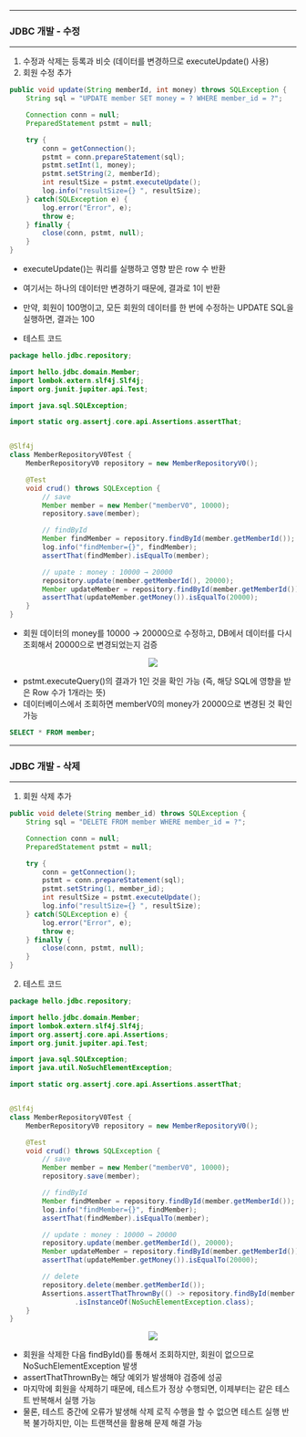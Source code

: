 -----
### JDBC 개발 - 수정
-----
1. 수정과 삭제는 등록과 비슷 (데이터를 변경하므로 executeUpdate() 사용)
2. 회원 수정 추가
```java
public void update(String memberId, int money) throws SQLException {
    String sql = "UPDATE member SET money = ? WHERE member_id = ?";

    Connection conn = null;
    PreparedStatement pstmt = null;

    try {
        conn = getConnection();
        pstmt = conn.prepareStatement(sql);
        pstmt.setInt(1, money);
        pstmt.setString(2, memberId);
        int resultSize = pstmt.executeUpdate();
        log.info("resultSize={} ", resultSize);
    } catch(SQLException e) {
        log.error("Error", e);
        throw e;
    } finally {
        close(conn, pstmt, null);
    }
}
```
  - executeUpdate()는 쿼리를 실행하고 영향 받은 row 수 반환
  - 여기서는 하나의 데이터만 변경하기 때문에, 결과로 1이 반환
  - 만약, 회원이 100명이고, 모든 회원의 데이터를 한 번에 수정하는 UPDATE SQL을 실행하면, 결과는 100

  - 테스트 코드
```java
package hello.jdbc.repository;

import hello.jdbc.domain.Member;
import lombok.extern.slf4j.Slf4j;
import org.junit.jupiter.api.Test;

import java.sql.SQLException;

import static org.assertj.core.api.Assertions.assertThat;


@Slf4j
class MemberRepositoryV0Test {
    MemberRepositoryV0 repository = new MemberRepositoryV0();

    @Test
    void crud() throws SQLException {
        // save
        Member member = new Member("memberV0", 10000);
        repository.save(member);

        // findById
        Member findMember = repository.findById(member.getMemberId());
        log.info("findMember={}", findMember);
        assertThat(findMember).isEqualTo(member);

        // upate : money : 10000 → 20000
        repository.update(member.getMemberId(), 20000);
        Member updateMember = repository.findById(member.getMemberId());
        assertThat(updateMember.getMoney()).isEqualTo(20000);
    }
}
```
  - 회원 데이터의 money를 10000 → 20000으로 수정하고, DB에서 데이터를 다시 조회해서 20000으로 변경되었는지 검증
<div align="center">
<img src="https://github.com/sooyounghan/Spring/assets/34672301/95e9f004-d42a-4a70-af14-e99ee6a7be30">
</div>

  - pstmt.executeQuery()의 결과가 1인 것을 확인 가능 (즉, 해당 SQL에 영향을 받은 Row 수가 1개라는 뜻)
  - 데이터베이스에서 조회하면 memberV0의 money가 20000으로 변경된 것 확인 가능
```sql
SELECT * FROM member;
```

-----
### JDBC 개발 - 삭제
-----
1. 회원 삭제 추가
```java
public void delete(String member_id) throws SQLException {
    String sql = "DELETE FROM member WHERE member_id = ?";

    Connection conn = null;
    PreparedStatement pstmt = null;

    try {
        conn = getConnection();
        pstmt = conn.prepareStatement(sql);
        pstmt.setString(1, member_id);
        int resultSize = pstmt.executeUpdate();
        log.info("resultSize={} ", resultSize);
    } catch(SQLException e) {
        log.error("Error", e);
        throw e;
    } finally {
        close(conn, pstmt, null);
    }
}
```

2. 테스트 코드
```java
package hello.jdbc.repository;

import hello.jdbc.domain.Member;
import lombok.extern.slf4j.Slf4j;
import org.assertj.core.api.Assertions;
import org.junit.jupiter.api.Test;

import java.sql.SQLException;
import java.util.NoSuchElementException;

import static org.assertj.core.api.Assertions.assertThat;


@Slf4j
class MemberRepositoryV0Test {
    MemberRepositoryV0 repository = new MemberRepositoryV0();

    @Test
    void crud() throws SQLException {
        // save
        Member member = new Member("memberV0", 10000);
        repository.save(member);

        // findById
        Member findMember = repository.findById(member.getMemberId());
        log.info("findMember={}", findMember);
        assertThat(findMember).isEqualTo(member);

        // update : money : 10000 → 20000
        repository.update(member.getMemberId(), 20000);
        Member updateMember = repository.findById(member.getMemberId());
        assertThat(updateMember.getMoney()).isEqualTo(20000);

        // delete
        repository.delete(member.getMemberId());
        Assertions.assertThatThrownBy(() -> repository.findById(member.getMemberId()))
                .isInstanceOf(NoSuchElementException.class);
    }
}
```
<div align="center">
<img src="https://github.com/sooyounghan/Spring/assets/34672301/7edd8e30-802f-4c69-8183-59ee94e11c58">
</div>

  - 회원을 삭제한 다음 findById()를 통해서 조회하지만, 회원이 없으므로 NoSuchElementException 발생
  - assertThatThrownBy는 해당 예외가 발생해야 검증에 성공
  - 마지막에 회원을 삭제하기 때문에, 테스트가 정상 수행되면, 이제부터는 같은 테스트 반복해서 실행 가능
  - 물론, 테스트 중간에 오류가 발생해 삭제 로직 수행을 할 수 없으면 테스트 실행 반복 불가하지만, 이는 트랜잭션을 활용해 문제 해결 가능

